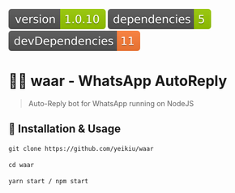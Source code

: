 <img src=".ci_badges/npm-version-badge.svg" /> <img src=".ci_badges/npm-dependencies-badge.svg" /> <img src=".ci_badges/npm-devdependencies-badge.svg" />

# 🤖💬 waar - WhatsApp AutoReply

> Auto-Reply bot for WhatsApp running on NodeJS

## 📝 Installation & Usage

    git clone https://github.com/yeikiu/waar

    cd waar

    yarn start / npm start
